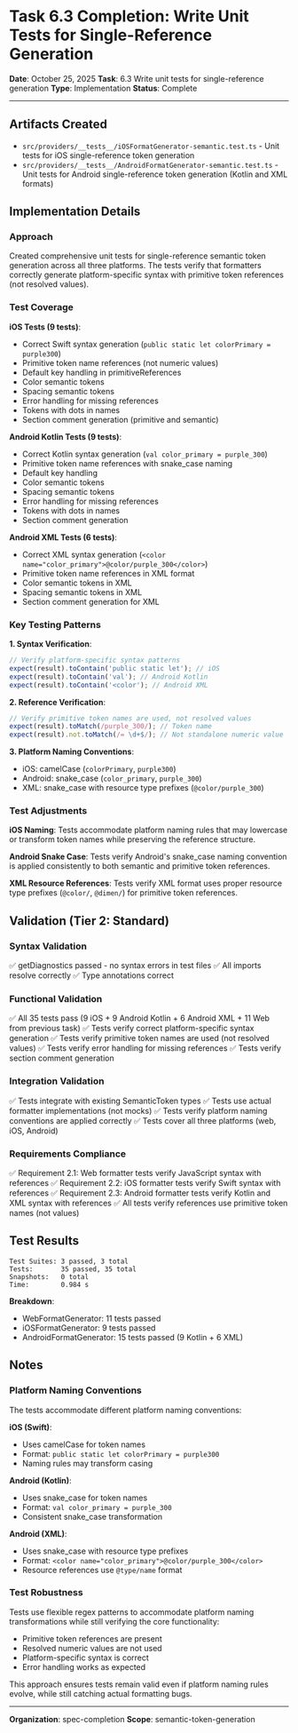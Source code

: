 # Task 6.3 Completion: Write Unit Tests for Single-Reference Generation

**Date**: October 25, 2025
**Task**: 6.3 Write unit tests for single-reference generation
**Type**: Implementation
**Status**: Complete

---

## Artifacts Created

- `src/providers/__tests__/iOSFormatGenerator-semantic.test.ts` - Unit tests for iOS single-reference token generation
- `src/providers/__tests__/AndroidFormatGenerator-semantic.test.ts` - Unit tests for Android single-reference token generation (Kotlin and XML formats)

## Implementation Details

### Approach

Created comprehensive unit tests for single-reference semantic token generation across all three platforms. The tests verify that formatters correctly generate platform-specific syntax with primitive token references (not resolved values).

### Test Coverage

**iOS Tests (9 tests)**:
- Correct Swift syntax generation (`public static let colorPrimary = purple300`)
- Primitive token name references (not numeric values)
- Default key handling in primitiveReferences
- Color semantic tokens
- Spacing semantic tokens
- Error handling for missing references
- Tokens with dots in names
- Section comment generation (primitive and semantic)

**Android Kotlin Tests (9 tests)**:
- Correct Kotlin syntax generation (`val color_primary = purple_300`)
- Primitive token name references with snake_case naming
- Default key handling
- Color semantic tokens
- Spacing semantic tokens
- Error handling for missing references
- Tokens with dots in names
- Section comment generation

**Android XML Tests (6 tests)**:
- Correct XML syntax generation (`<color name="color_primary">@color/purple_300</color>`)
- Primitive token name references in XML format
- Color semantic tokens in XML
- Spacing semantic tokens in XML
- Section comment generation for XML

### Key Testing Patterns

**1. Syntax Verification**:
```typescript
// Verify platform-specific syntax patterns
expect(result).toContain('public static let'); // iOS
expect(result).toContain('val'); // Android Kotlin
expect(result).toContain('<color'); // Android XML
```

**2. Reference Verification**:
```typescript
// Verify primitive token names are used, not resolved values
expect(result).toMatch(/purple_300/); // Token name
expect(result).not.toMatch(/= \d+$/); // Not standalone numeric value
```

**3. Platform Naming Conventions**:
- iOS: camelCase (`colorPrimary`, `purple300`)
- Android: snake_case (`color_primary`, `purple_300`)
- XML: snake_case with resource type prefixes (`@color/purple_300`)

### Test Adjustments

**iOS Naming**: Tests accommodate platform naming rules that may lowercase or transform token names while preserving the reference structure.

**Android Snake Case**: Tests verify Android's snake_case naming convention is applied consistently to both semantic and primitive token references.

**XML Resource References**: Tests verify XML format uses proper resource type prefixes (`@color/`, `@dimen/`) for primitive token references.

## Validation (Tier 2: Standard)

### Syntax Validation
✅ getDiagnostics passed - no syntax errors in test files
✅ All imports resolve correctly
✅ Type annotations correct

### Functional Validation
✅ All 35 tests pass (9 iOS + 9 Android Kotlin + 6 Android XML + 11 Web from previous task)
✅ Tests verify correct platform-specific syntax generation
✅ Tests verify primitive token names are used (not resolved values)
✅ Tests verify error handling for missing references
✅ Tests verify section comment generation

### Integration Validation
✅ Tests integrate with existing SemanticToken types
✅ Tests use actual formatter implementations (not mocks)
✅ Tests verify platform naming conventions are applied correctly
✅ Tests cover all three platforms (web, iOS, Android)

### Requirements Compliance
✅ Requirement 2.1: Web formatter tests verify JavaScript syntax with references
✅ Requirement 2.2: iOS formatter tests verify Swift syntax with references
✅ Requirement 2.3: Android formatter tests verify Kotlin and XML syntax with references
✅ All tests verify references use primitive token names (not values)

## Test Results

```
Test Suites: 3 passed, 3 total
Tests:       35 passed, 35 total
Snapshots:   0 total
Time:        0.984 s
```

**Breakdown**:
- WebFormatGenerator: 11 tests passed
- iOSFormatGenerator: 9 tests passed
- AndroidFormatGenerator: 15 tests passed (9 Kotlin + 6 XML)

## Notes

### Platform Naming Conventions

The tests accommodate different platform naming conventions:

**iOS (Swift)**:
- Uses camelCase for token names
- Format: `public static let colorPrimary = purple300`
- Naming rules may transform casing

**Android (Kotlin)**:
- Uses snake_case for token names
- Format: `val color_primary = purple_300`
- Consistent snake_case transformation

**Android (XML)**:
- Uses snake_case with resource type prefixes
- Format: `<color name="color_primary">@color/purple_300</color>`
- Resource references use `@type/name` format

### Test Robustness

Tests use flexible regex patterns to accommodate platform naming transformations while still verifying the core functionality:
- Primitive token references are present
- Resolved numeric values are not used
- Platform-specific syntax is correct
- Error handling works as expected

This approach ensures tests remain valid even if platform naming rules evolve, while still catching actual formatting bugs.

---

**Organization**: spec-completion
**Scope**: semantic-token-generation

